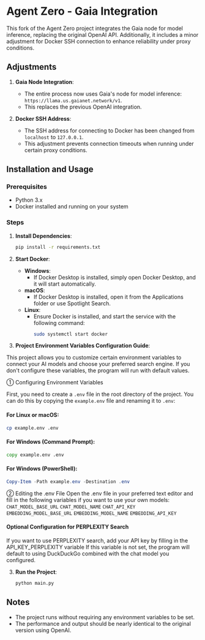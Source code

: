 
# Agent Zero - Gaia Integration

This fork of the Agent Zero project integrates the Gaia node for model inference, replacing the original OpenAI API. Additionally, it includes a minor adjustment for Docker SSH connection to enhance reliability under proxy conditions.

## Adjustments

1. **Gaia Node Integration**:
    - The entire process now uses Gaia's node for model inference: `https://llama.us.gaianet.network/v1`.
    - This replaces the previous OpenAI integration.

2. **Docker SSH Address**:
    - The SSH address for connecting to Docker has been changed from `localhost` to `127.0.0.1`.
    - This adjustment prevents connection timeouts when running under certain proxy conditions.

## Installation and Usage

### Prerequisites

- Python 3.x
- Docker installed and running on your system

### Steps

1. **Install Dependencies**:
    ```bash
    pip install -r requirements.txt
    ```

2. **Start Docker**:
    - **Windows**:
        - If Docker Desktop is installed, simply open Docker Desktop, and it will start automatically.
    - **macOS**:
        - If Docker Desktop is installed, open it from the Applications folder or use Spotlight Search.
    - **Linux**:
        - Ensure Docker is installed, and start the service with the following command:
            ```bash
            sudo systemctl start docker
            ```

3. **Project Environment Variables Configuration Guide**:

This project allows you to customize certain environment variables to connect your AI models and choose your preferred search engine. If you don't configure these variables, the program will run with default values.

① Configuring Environment Variables

First, you need to create a `.env` file in the root directory of the project. You can do this by copying the `example.env` file and renaming it to `.env`:

#### For Linux or macOS:
```bash
cp example.env .env
```
#### For Windows (Command Prompt):
```cmd
copy example.env .env
```
#### For Windows (PowerShell):
```powershell
Copy-Item -Path example.env -Destination .env
```
② Editing the .env File 
Open the .env file in your preferred text editor and fill in the following variables if you want to use your own models:
`CHAT_MODEL_BASE_URL`
`CHAT_MODEL_NAME`
`CHAT_API_KEY`
`EMBEDDING_MODEL_BASE_URL`
`EMBEDDING_MODEL_NAME`
`EMBEDDING_API_KEY`

#### Optional Configuration for PERPLEXITY Search
If you want to use PERPLEXITY search, add your API key by filling in the API_KEY_PERPLEXITY variable
If this variable is not set, the program will default to using DuckDuckGo combined with the chat model you configured.

3. **Run the Project**:
    ```bash
    python main.py
    ```

## Notes

- The project runs without requiring any environment variables to be set.
- The performance and output should be nearly identical to the original version using OpenAI.
